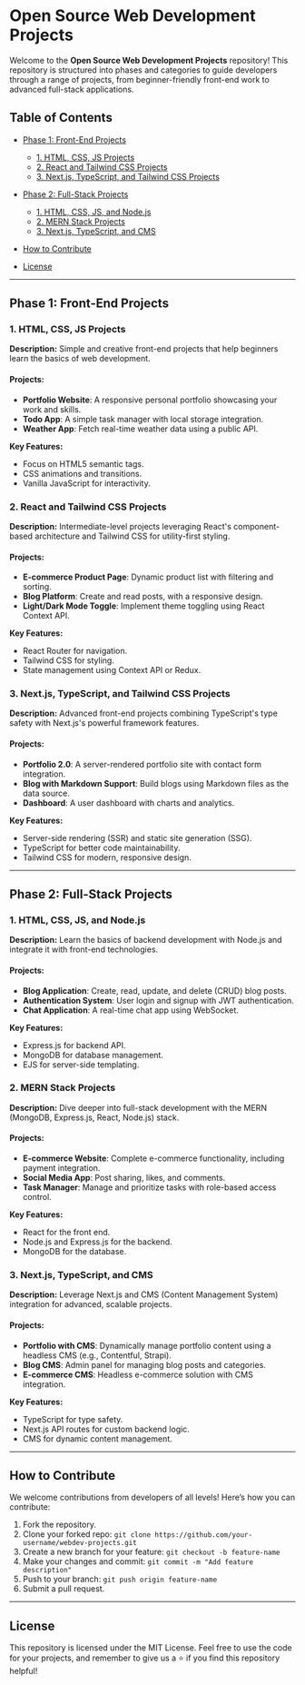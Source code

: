 # Open Source Web Development Projects

Welcome to the **Open Source Web Development Projects** repository! This repository is structured into phases and categories to guide developers through a range of projects, from beginner-friendly front-end work to advanced full-stack applications.

## Table of Contents

- [Phase 1: Front-End Projects](#phase-1-front-end-projects)
  - [1. HTML, CSS, JS Projects](#1-html-css-js-projects)
  - [2. React and Tailwind CSS Projects](#2-react-and-tailwind-css-projects)
  - [3. Next.js, TypeScript, and Tailwind CSS Projects](#3-nextjs-typescript-and-tailwind-css-projects)

- [Phase 2: Full-Stack Projects](#phase-2-full-stack-projects)
  - [1. HTML, CSS, JS, and Node.js](#1-html-css-js-and-nodejs)
  - [2. MERN Stack Projects](#2-mern-stack-projects)
  - [3. Next.js, TypeScript, and CMS](#3-nextjs-typescript-and-cms)

- [How to Contribute](#how-to-contribute)
- [License](#license)

---

## Phase 1: Front-End Projects

### 1. HTML, CSS, JS Projects

**Description:**
Simple and creative front-end projects that help beginners learn the basics of web development.

#### Projects:
- **Portfolio Website**: A responsive personal portfolio showcasing your work and skills.
- **Todo App**: A simple task manager with local storage integration.
- **Weather App**: Fetch real-time weather data using a public API.

**Key Features:**
- Focus on HTML5 semantic tags.
- CSS animations and transitions.
- Vanilla JavaScript for interactivity.

### 2. React and Tailwind CSS Projects

**Description:**
Intermediate-level projects leveraging React's component-based architecture and Tailwind CSS for utility-first styling.

#### Projects:
- **E-commerce Product Page**: Dynamic product list with filtering and sorting.
- **Blog Platform**: Create and read posts, with a responsive design.
- **Light/Dark Mode Toggle**: Implement theme toggling using React Context API.

**Key Features:**
- React Router for navigation.
- Tailwind CSS for styling.
- State management using Context API or Redux.

### 3. Next.js, TypeScript, and Tailwind CSS Projects

**Description:**
Advanced front-end projects combining TypeScript's type safety with Next.js's powerful framework features.

#### Projects:
- **Portfolio 2.0**: A server-rendered portfolio site with contact form integration.
- **Blog with Markdown Support**: Build blogs using Markdown files as the data source.
- **Dashboard**: A user dashboard with charts and analytics.

**Key Features:**
- Server-side rendering (SSR) and static site generation (SSG).
- TypeScript for better code maintainability.
- Tailwind CSS for modern, responsive design.

---

## Phase 2: Full-Stack Projects

### 1. HTML, CSS, JS, and Node.js

**Description:**
Learn the basics of backend development with Node.js and integrate it with front-end technologies.

#### Projects:
- **Blog Application**: Create, read, update, and delete (CRUD) blog posts.
- **Authentication System**: User login and signup with JWT authentication.
- **Chat Application**: A real-time chat app using WebSocket.

**Key Features:**
- Express.js for backend API.
- MongoDB for database management.
- EJS for server-side templating.

### 2. MERN Stack Projects

**Description:**
Dive deeper into full-stack development with the MERN (MongoDB, Express.js, React, Node.js) stack.

#### Projects:
- **E-commerce Website**: Complete e-commerce functionality, including payment integration.
- **Social Media App**: Post sharing, likes, and comments.
- **Task Manager**: Manage and prioritize tasks with role-based access control.

**Key Features:**
- React for the front end.
- Node.js and Express.js for the backend.
- MongoDB for the database.

### 3. Next.js, TypeScript, and CMS

**Description:**
Leverage Next.js and CMS (Content Management System) integration for advanced, scalable projects.

#### Projects:
- **Portfolio with CMS**: Dynamically manage portfolio content using a headless CMS (e.g., Contentful, Strapi).
- **Blog CMS**: Admin panel for managing blog posts and categories.
- **E-commerce CMS**: Headless e-commerce solution with CMS integration.

**Key Features:**
- TypeScript for type safety.
- Next.js API routes for custom backend logic.
- CMS for dynamic content management.

---

## How to Contribute

We welcome contributions from developers of all levels! Here’s how you can contribute:

1. Fork the repository.
2. Clone your forked repo: `git clone https://github.com/your-username/webdev-projects.git`
3. Create a new branch for your feature: `git checkout -b feature-name`
4. Make your changes and commit: `git commit -m "Add feature description"`
5. Push to your branch: `git push origin feature-name`
6. Submit a pull request.

---

## License

This repository is licensed under the MIT License. Feel free to use the code for your projects, and remember to give us a ⭐ if you find this repository helpful!
